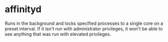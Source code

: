affinityd
=========

Runs in the background and locks specified processes to a single core on a
preset interval.
If it isn't run with administrator privileges, it won't be able to see anything
that was run with elevated privileges.
